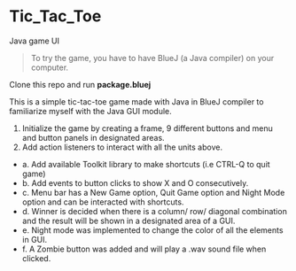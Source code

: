 # Tic_Tac_Toe
 Java game UI

 >To try the game, you have to have BlueJ (a Java compiler) on your computer. 

 Clone this repo and run **package.bluej**

 This is a simple tic-tac-toe game made with Java in BlueJ compiler to familiarize myself with the Java GUI module. 

1.	Initialize the game by creating a frame, 9 different buttons and menu and button panels in designated areas.
2.	Add action listeners to interact with all the units above. 
- a.	Add available Toolkit library to make shortcuts (i.e CTRL-Q to quit game)
- b.	Add events to button clicks to show X and O consecutively.
- c.	Menu bar has a New Game option, Quit Game option and Night Mode option and can be interacted with shortcuts.
- d.	Winner is decided when there is a column/ row/ diagonal combination and the result will be shown in a designated area of a GUI.
- e.	Night mode was implemented to change the color of all the elements in GUI.
- f.	A Zombie button was added and will play a .wav sound file when clicked.


